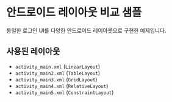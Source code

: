 # 안드로이드 레이아웃 비교 샘플

동일한 로그인 UI를 다양한 안드로이드 레이아웃으로 구현한 예제입니다.

## 사용된 레이아웃

- `activity_main.xml` (`LinearLayout`)
- `activity_main2.xml` (`TableLayout`)
- `activity_main3.xml` (`GridLayout`)
- `activity_main4.xml` (`RelativeLayout`)
- `activity_main5.xml` (`ConstraintLayout`)

